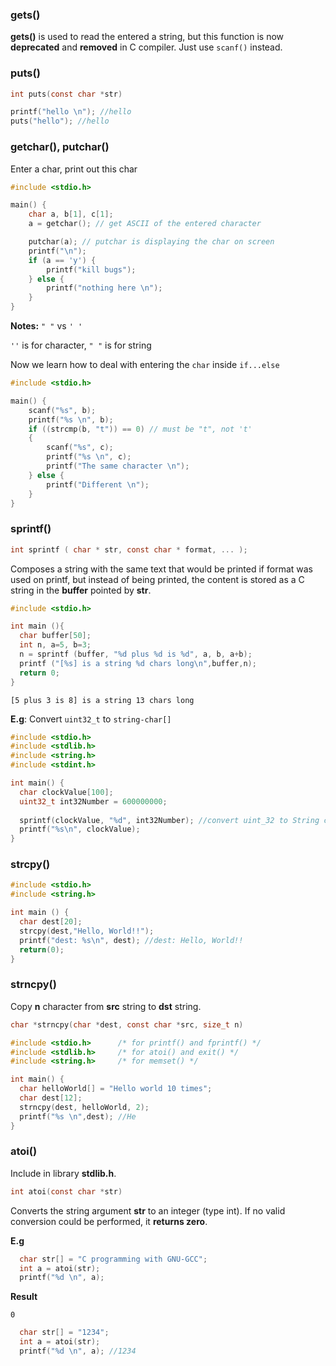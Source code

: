 ### gets()

**gets()** is used to read the entered a string, but this function is now **deprecated** and **removed** in C compiler. Just use ``scanf()`` instead.

### puts()

```c
int puts(const char *str)
```

```c
printf("hello \n"); //hello
puts("hello"); //hello
```

### getchar(), putchar()

Enter a char, print out this char

```c
#include <stdio.h>

main() {
	char a, b[1], c[1];
	a = getchar(); // get ASCII of the entered character

	putchar(a); // putchar is displaying the char on screen
	printf("\n");
	if (a == 'y') {
		printf("kill bugs");
	} else {
		printf("nothing here \n");
	}
}
```

**Notes:** ``" "`` vs ``' '``

``''`` is for character, ``" "`` is for string

Now we learn how to deal with entering the ``char`` inside ``if...else``

```c
#include <stdio.h>

main() {
	scanf("%s", b);
	printf("%s \n", b);
	if ((strcmp(b, "t")) == 0) // must be "t", not 't'
	{
		scanf("%s", c);
		printf("%s \n", c);
		printf("The same character \n");
	} else {
		printf("Different \n");
	}
}
```

### sprintf()

```c
int sprintf ( char * str, const char * format, ... );
```

Composes a string with the same text that would be printed if format was used on printf, but instead of being printed, the content is stored as a C string in the **buffer** pointed by **str**.

```cpp
#include <stdio.h>

int main (){
  char buffer[50];
  int n, a=5, b=3;
  n = sprintf (buffer, "%d plus %d is %d", a, b, a+b);
  printf ("[%s] is a string %d chars long\n",buffer,n);
  return 0;
}
```

```
[5 plus 3 is 8] is a string 13 chars long
```

**E.g**: Convert ``uint32_t`` to ``string-char[]``

```cpp
#include <stdio.h>      
#include <stdlib.h>     
#include <string.h>     
#include <stdint.h>

int main() {
  char clockValue[100];
  uint32_t int32Number = 600000000;
  
  sprintf(clockValue, "%d", int32Number); //convert uint_32 to String char[]
  printf("%s\n", clockValue);
}
```

### strcpy()

```cpp
#include <stdio.h>
#include <string.h>

int main () {
  char dest[20];
  strcpy(dest,"Hello, World!!");
  printf("dest: %s\n", dest); //dest: Hello, World!!
  return(0);
}
```

### strncpy() 

Copy **n** character from **src** string to **dst** string.

```c
char *strncpy(char *dest, const char *src, size_t n)
```

```cpp
#include <stdio.h>      /* for printf() and fprintf() */
#include <stdlib.h>     /* for atoi() and exit() */
#include <string.h>     /* for memset() */

int main() {
  char helloWorld[] = "Hello world 10 times";
  char dest[12];
  strncpy(dest, helloWorld, 2);
  printf("%s \n",dest); //He
}
```

### atoi()

Include in library **stdlib.h**.

```c
int atoi(const char *str)
```
Converts the string argument **str** to an integer (type int).  If no valid conversion could be performed, it **returns zero**.

**E.g**

```c
  char str[] = "C programming with GNU-GCC";
  int a = atoi(str);
  printf("%d \n", a);
```   

**Result**

```
0
```

```c
  char str[] = "1234";
  int a = atoi(str);
  printf("%d \n", a); //1234
```